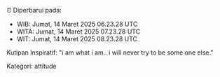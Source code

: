 ⏰ Diperbarui pada:
- WIB: Jumat, 14 Maret 2025 06.23.28 UTC
- WITA: Jumat, 14 Maret 2025 07.23.28 UTC
- WIT: Jumat, 14 Maret 2025 08.23.28 UTC

Kutipan Inspiratif:
"i am what i am.. i will never try to be some one else."


Kategori: attitude

